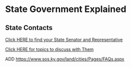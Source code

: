 # State Government Explained 

## State Contacts 
[Click HERE to find your State Senator and Representative](https://apps.legislature.ky.gov/findyourlegislator/findyourlegislator.html) 

[Click HERE for topics to discuss with Them](/info/messaging/gov_msg-3-state.md) 



ADD
https://www.sos.ky.gov/land/cities/Pages/FAQs.aspx